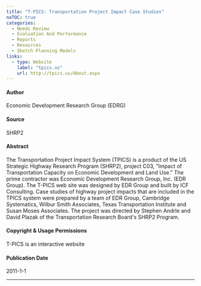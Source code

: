 ```yaml
---
title: "T-PICS: Transportation Project Impact Case Studies"
noTOC: true
categories:
  - Needs Review
  - Evaluation And Performance
  - Reports
  - Resources
  - Sketch Planning Models
links:
  - type: Website
    label: "tpics.us"
    url: http://tpics.us/About.aspx
---
```



#### Author

Economic Development Research Group (EDRG)

#### Source

SHRP2

#### Abstract

The Transportation Project Impact System (TPICS) is a product of the US Strategic Highway Research Program (SHRP2), project C03, "Impact of Transportation Capacity on Economic Development and Land Use." The prime contractor was Economic Development Research Group, Inc. (EDR Group). The T-PICS web site was designed by EDR Group and built by ICF Consulting. Case studies of highway project impacts that are included in the TPICS system were prepared by a team of EDR Group, Cambridge Systematics, Wilbur Smith Associates, Texas Transportation Institute and Susan Moses Associates. The project was directed by Stephen Andrle and David Plazak of the Transportation Research Board's SHRP2 Program.

#### Copyright & Usage Permissions

T-PICS is an interactive website

#### Publication Date

2011-1-1

------------------------------------------------------------------------



